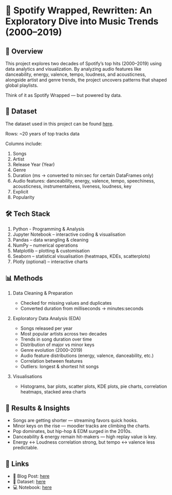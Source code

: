 # 🎵 Spotify Wrapped, Rewritten: An Exploratory Dive into Music Trends (2000–2019)

## 📖 Overview

This project explores two decades of Spotify’s top hits (2000–2019) using data analytics and visualization. By analyzing audio features like danceability, energy, valence, tempo, loudness, and acousticness, alongside artist and genre trends, the project uncovers patterns that shaped global playlists.

Think of it as Spotify Wrapped — but powered by data.

## 📁 Dataset

The dataset used in this project can be found [here](https://github.com/raksha9917/spotify-wrapped-eda/blob/main/Tophits2000-2019.csv).

Rows: ~20 years of top tracks data

Columns include:
1. Songs
2. Artist
3. Release Year (Year)
4. Genre
5. Duration (ms → converted to min:sec for certain DataFrames only)
6. Audio features: danceability, energy, valence, tempo, speechiness, acousticness, instrumentalness, liveness, loudness, key
7. Explicit
8. Popularity

## 🛠 Tech Stack
1. Python - Programming & Analysis
2. Jupyter Notebook – interactive coding & visualisation
3. Pandas – data wrangling & cleaning
4. NumPy – numerical operations
5. Matplotlib – plotting & customisation
6. Seaborn – statistical visualisation (heatmaps, KDEs, scatterplots)
7. Plotly (optional) – interactive charts

## 📊 Methods
1. Data Cleaning & Preparation
   - Checked for missing values and duplicates
   - Converted duration from milliseconds → minutes:seconds

2. Exploratory Data Analysis (EDA)
   - Songs released per year
   - Most popular artists across two decades
   - Trends in song duration over time
   - Distribution of major vs minor keys
   - Genre evolution (2000–2019)
   - Audio feature distributions (energy, valence, danceability, etc.)
   - Correlation between features
   - Outliers: longest & shortest hit songs

3. Visualisations
   - Histograms, bar plots, scatter plots, KDE plots, pie charts, correlation heatmaps, stacked area charts

## 🚀 Results & Insights
   - Songs are getting shorter — streaming favors quick hooks.
   - Minor keys on the rise — moodier tracks are climbing the charts.
   - Pop dominates, but hip-hop & EDM surged in the 2010s.
   - Danceability & energy remain hit-makers — high replay value is key.
   - Energy ↔ Loudness correlation strong, but tempo ↔ valence less predictable.

## 📎 Links
- 📖 Blog Post: [here](https://rakshanama.blog/2025/09/05/spotify-wrapped-rewritten-an-exploratory-dive-into-music-trends/)
- 📂 Dataset: [here](https://github.com/raksha9917/spotify-wrapped-eda/blob/main/Tophits2000-2019.csv) 
- 💻 Notebook: [here](https://github.com/raksha9917/spotify-wrapped-eda/blob/main/SpotifyEDA.ipynb)

